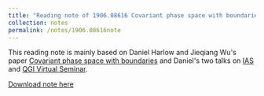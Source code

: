 ```yaml
---
title: "Reading note of 1906.08616 Covariant phase space with boundaries"
collection: notes
permalink: /notes/1906.08616note
---
```


This reading note is mainly based on Daniel Harlow and Jieqiang Wu's paper [Covariant phase space with boundaries](https://arxiv.org/abs/1906.08616) and Daniel's two talks on [IAS](https://www.youtube.com/watch?v=KKzIMCRkIhs) and [QGI Virtual Seminar](https://www.youtube.com/watch?v=B2VUO1WWkVY).

[Download note here](http://zhephysics.github.io/files/notes/1906.08616note.pdf)

